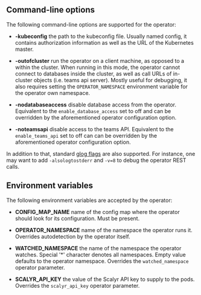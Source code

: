 ## Command-line options

The following command-line options are supported for the operator:

* **-kubeconfig**
  the path to the kubeconfig file. Usually named config, it contains
  authorization information as well as the URL of the Kubernetes master.

* **-outofcluster**
  run the operator on a client machine, as opposed to a within the cluster.
  When running in this mode, the operator cannot connect to databases inside
  the cluster, as well as call URLs of in-cluster objects (i.e. teams api
  server). Mostly useful for debugging, it also requires setting the
  `OPERATOR_NAMESPACE` environment variable for the operator own namespace.

* **-nodatabaseaccess**
  disable database access from the operator. Equivalent to the
  `enable_database_access` set to off and can be overridden by the
  aforementioned operator configuration option.

* **-noteamsapi**
  disable access to the teams API. Equivalent to the `enable_teams_api` set to
  off can can be overridden by the aforementioned operator configuration
  option.

In addition to that, standard [glog
flags](https://godoc.org/github.com/golang/glog) are also supported. For
instance, one may want to add `-alsologtostderr` and `-v=8` to debug the
operator REST calls.

## Environment variables

The following environment variables are accepted by the operator:

* **CONFIG_MAP_NAME**
  name of the config map where the operator should look for its configuration.
  Must be present.

* **OPERATOR_NAMESPACE**
  name of the namespace the operator runs it. Overrides autodetection by the
  operator itself.

* **WATCHED_NAMESPACE**
  the name of the namespace the operator watches. Special '*' character denotes
  all namespaces. Empty value defaults to the operator namespace. Overrides the
  `watched_namespace` operator parameter.

* **SCALYR_API_KEY**
  the value of the Scalyr API key to supply to the pods. Overrides the
  `scalyr_api_key` operator parameter.
